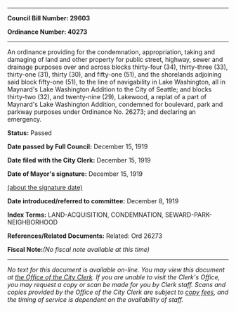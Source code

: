 

********

**Council Bill Number: 29603**
   
**Ordinance Number: 40273**
********

 An ordinance providing for the condemnation, appropriation, taking and damaging of land and other property for public street, highway, sewer and drainage purposes over and across blocks thirty-four (34), thirty-three (33), thirty-one (31), thirty (30), and fifty-one (51), and the shorelands adjoining said block fifty-one (51), to the line of navigability in Lake Washington, all in Maynard's Lake Washington Addition to the City of Seattle; and blocks thirty-two (32), and twenty-nine (29), Lakewood, a replat of a part of Maynard's Lake Washington Addition, condemned for boulevard, park and parkway purposes under Ordinance No. 26273; and declaring an emergency.

**Status:** Passed
   
**Date passed by Full Council:** December 15, 1919
   
**Date filed with the City Clerk:** December 15, 1919
   
**Date of Mayor's signature:** December 15, 1919
   
[(about the signature date)](/~public/approvaldate.htm)
   
   
   
**Date introduced/referred to committee:** December 8, 1919
   
   
**Index Terms:** LAND-ACQUISITION, CONDEMNATION, SEWARD-PARK-NEIGHBORHOOD

**References/Related Documents:** Related: Ord 26273

**Fiscal Note:**_(No fiscal note available at this time)_
********

_No text for this document is available on-line. You may view this document at [the Office of the City Clerk](http://www.seattle.gov/leg/clerk/contactUs.htm). If you are unable to visit the Clerk's Office, you may request a copy or scan be made for you by Clerk staff. Scans and copies provided by the Office of the City Clerk are subject to [copy fees](http://clerk.seattle.gov/~public/clerkfees.htm), and the timing of service is dependent on the availability of staff._

